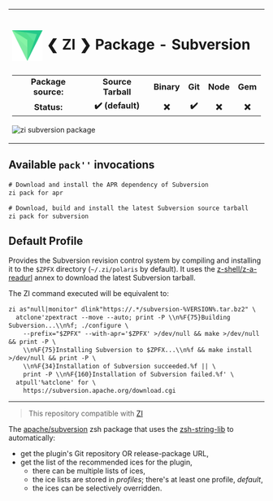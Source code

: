 <div align="center"><table><tr><td>
<h1><a href="https://github.com/z-shell/zi">
  <p><img align="center" src="https://github.com/z-shell/zi/raw/main/docs/images/logo.svg" alt="Logo" width="60px" height="60px" /></a>
  ❮ ZI ❯ Package - Subversion </p>
</h1>
<h3 align="center">
<table>
    <tr>
        <td><b>Package source:</b></td>
        <td>Source Tarball</td>
        <td>Binary</td>
        <td>Git</td>
        <td>Node</td>
        <td>Gem</td>
    </tr>
    <tr>
        <td><b>Status:</b></td>
        <td>✔️ (default)</td>
        <td>❌</td>
        <td>✔️</td>
        <td>❌</td>
        <td>❌</td>
    </tr>
</table></h3>
<p><img align="center" src="https://user-images.githubusercontent.com/59910950/172344415-306d8484-dc46-4fee-89db-9cfa9c149182.png" alt="zi subversion package" width="100%" height="auto" /></p>
</td></tr></table></div>

## Available `pack''` invocations

```shell
# Download and install the APR dependency of Subversion
zi pack for apr
```

```shell
# Download, build and install the latest Subversion source tarball
zi pack for subversion
```

## Default Profile

Provides the Subversion revision control system by compiling and installing it to the `$ZPFX` directory (`~/.zi/polaris` by default).
It uses the [z-shell/z-a-readurl](https://github.com/z-shell/z-a-readurl) annex to download the latest Subversion tarball.

The ZI command executed will be equivalent to:

```shell
zi as"null|monitor" dlink"https://.*/subversion-%VERSION%.tar.bz2" \
  atclone'zpextract --move --auto; print -P \\n%F{75}Building Subversion...\\n%f; ./configure \
    --prefix="$ZPFX" --with-apr='$ZPFX' >/dev/null && make >/dev/null && print -P \
    \\n%F{75}Installing Subversion to $ZPFX...\\n%f && make install >/dev/null && print -P \
    \\n%F{34}Installation of Subversion succeeded.%f || \
    print -P \\n%F{160}Installation of Subversion failed.%f' \
  atpull'%atclone' for \
    https://subversion.apache.org/download.cgi
```

---

> This repository compatible with [ZI](https://github.com/z-shell/zi)

The [apache/subversion](https://github.com/apache/subversion) zsh package that uses the [zsh-string-lib](https://github.com/z-shell/zsh-string-lib) to automatically:

- get the plugin's Git repository OR release-package URL,
- get the list of the recommended ices for the plugin,
  - there can be multiple lists of ices,
  - the ice lists are stored in _profiles_; there's at least one profile, _default_,
  - the ices can be selectively overridden.
